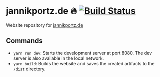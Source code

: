# jannikportz.de 🔥 [![Build Status](https://github.com/janizde/jannikportz-de/actions/workflows/main.yml/badge.svg)](https://github.com/janizde/jannikportz-de/actions)

Website repository for [jannikportz.de](https://www.jannikportz.de)

## Commands

- `yarn run dev`: Starts the development server at port 8080. The dev server is also available in the local network.
- `yarn build`: Builds the website and saves the created artifacts to the `/dist` directory.
